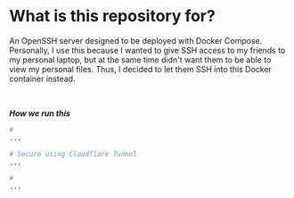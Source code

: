 <br>

# What is this repository for?

An OpenSSH server designed to be deployed with Docker Compose.
Personally, I use this because I wanted to give SSH access to my friends
to my personal laptop, but at the same time didn't want them to be able to
view my personal files. Thus, I decided to let them SSH into this Docker container instead.

<br>

***How we run this***<br>
```bash
# 
...

# Secure using Cloudflare Tunnel
...

# 
...
```

<br>
<br>
